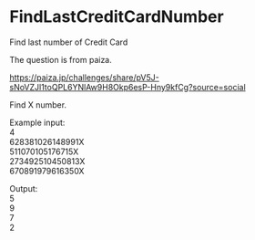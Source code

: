 # FindLastCreditCardNumber
Find last number of Credit Card 

The question is from paiza.

https://paiza.jp/challenges/share/pV5J-sNoVZJl1toQPL6YNlAw9H8Okp6esP-Hny9kfCg?source=social

Find X number.

Example input:  
4  
628381026148991X  
511070105176715X  
273492510450813X  
670891979616350X  

Output:  
5  
9  
7  
2  
